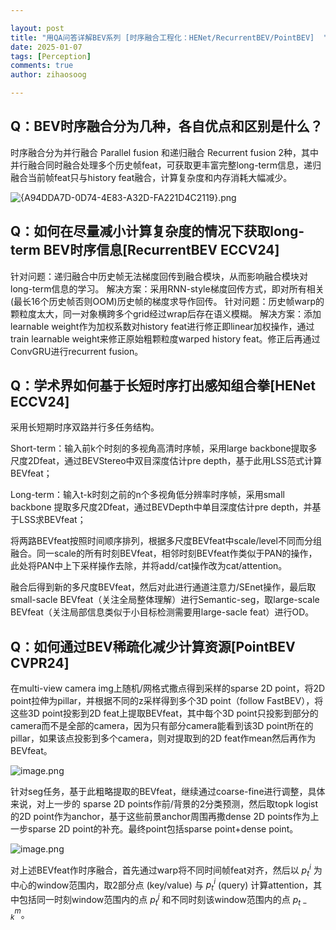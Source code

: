 ```yaml
---

layout: post
title: "用QA问答详解BEV系列 [时序融合工程化：HENet/RecurrentBEV/PointBEV]  "
date: 2025-01-07
tags: [Perception]
comments: true
author: zihaosoog

---
```


## Q：BEV时序融合分为几种，各自优点和区别是什么？

时序融合分为并行融合 Parallel fusion 和递归融合 Recurrent fusion 2种，其中并行融合同时融合处理多个历史帧feat，可获取更丰富完整long-term信息，递归融合当前帧feat只与history feat融合，计算复杂度和内存消耗大幅减少。

![{A94DDA7D-0D74-4E83-A32D-FA221D4C2119}.png](https://zihaosoog.github.io/images/20250107/A94DDA7D-0D74-4E83-A32D-FA221D4C2119.png)

## Q：如何在尽量减小计算复杂度的情况下获取long-term BEV时序信息[RecurrentBEV ECCV24]

针对问题：递归融合中历史帧无法梯度回传到融合模块，从而影响融合模块对long-term信息的学习。
解决方案：采用RNN-style梯度回传方式，即对所有相关(最长16个历史帧否则OOM)历史帧的梯度求导作回传。
针对问题：历史帧warp的颗粒度太大，同一对象横跨多个grid经过wrap后存在语义模糊。
解决方案：添加 learnable weight作为加权系数对history feat进行修正即linear加权操作，通过train learnable weight来修正原始粗颗粒度warped history feat。修正后再通过ConvGRU进行recurrent fusion。

## Q：学术界如何基于长短时序打出感知组合拳[HENet ECCV24]

采用长短期时序双路并行多任务结构。

Short-term：输入前k个时刻的多视角高清时序帧，采用large backbone提取多尺度2Dfeat，通过BEVStereo中双目深度估计pre depth，基于此用LSS范式计算BEVfeat；

Long-term：输入t-k时刻之前的n个多视角低分辨率时序帧，采用small backbone 提取多尺度2Dfeat，通过BEVDepth中单目深度估计pre depth，并基于LSS求BEVfeat；

将两路BEVfeat按照时间顺序排列，根据多尺度BEVfeat中scale/level不同而分组融合。同一scale的所有时刻BEVfeat，相邻时刻BEVfeat作类似于PAN的操作，此处将PAN中上下采样操作去除，并将add/cat操作改为cat/attention。

融合后得到新的多尺度BEVfeat，然后对此进行通道注意力/SEnet操作，最后取small-sacle BEVfeat（关注全局整体理解）进行Semantic-seg，取large-scale BEVfeat（关注局部信息类似于小目标检测需要用large-sacle feat）进行OD。

## Q：如何通过BEV稀疏化减少计算资源[PointBEV CVPR24]

在multi-view camera img上随机/网格式撒点得到采样的sparse 2D point，将2D point拉伸为pillar，并根据不同的z采样得到多个3D point（follow FastBEV），将这些3D point投影到2D feat上提取BEVfeat，其中每个3D point只投影到部分的camera而不是全部的camera，因为只有部分camera能看到该3D point所在的pillar，如果该点投影到多个camera，则对提取到的2D feat作mean然后再作为BEVfeat。

![image.png](https://zihaosoog.github.io/images/20250107/image.png)

针对seg任务，基于此粗略提取的BEVfeat，继续通过coarse-fine进行调整，具体来说，对上一步的 sparse 2D points作前/背景的2分类预测，然后取topk logist的2D point作为anchor，基于这些前景anchor周围再撒dense 2D points作为上一步sparse 2D point的补充。最终point包括sparse point+dense point。

![image.png](https://zihaosoog.github.io/images/20250107/image1.png)

对上述BEVfeat作时序融合，首先通过warp将不同时间帧feat对齐，然后以 $p^i_t$ 为中心的window范围内，取2部分点 (key/value) 与 $p^i_t$ (query) 计算attention，其中包括同一时刻window范围内的点 $p^j_t$ 和不同时刻该window范围内的点 $p^m_{t-k}$。
